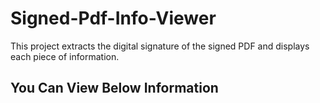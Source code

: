 
# Signed-Pdf-Info-Viewer

This project extracts the digital signature of the signed PDF and displays each piece of information.

## You Can View Below Information 


